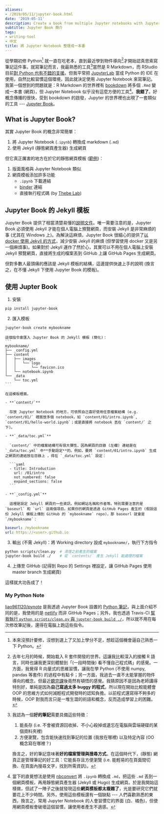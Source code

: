 ```yaml
---
aliases:
- /2019/05/11/jupyter-book.html
date: '2019-05-11'
description: Create a book from multiple Jupyter notebooks with Jupyter Book
subtitle: Jupyter Book 簡介
tags:
- writing-tool
- 中文
title: 將 Jupyter Notebook 整理成一本書
---
```



從學期初修 Python[^credits] 就一直在吃老本，直到最近學到物件導向[^oop]才開始認真思索寫筆記這件事。就寫筆記而言，我最熟悉的工具[^tool]當然是 R Markdown，而 RStudio 目前[對 Python 也有不錯的支援](https://rstudio.github.io/reticulate)。但我平常把 [JupyterLab](https://github.com/jupyterlab/jupyterlab) 當成 Python 的 IDE 在使用，自然比較習慣這個環境，因此就決定使用 Jupyter Notebook 來寫筆記。我第一個想到的問題就是：R Markdown 的世界裡有 [bookdown](https://bookdown.org/yihui/bookdown) 將多個 `.Rmd` 變成一本書 (網頁)，但 Jupyter Notebook 似乎沒有這麼方便的工具[^nbconvert]。**我錯了**。好概念傳播的很快，受到 bookdown 的啟發，Jupyter 的世界裡也出現了一套類似的工具 --- [Jupyter Book](https://jupyter.org/jupyter-book/intro.html)。

<!--more-->

## What is Jupyter Book?

其實 Jupyter Book 的概念非常簡單：

1. 將 Jupyter Notebook (`.ipynb`) 轉換成 markdown (`.md`)
2. 使用 Jekyll (靜態網頁產生器) 生成網頁


但它真正厲害的地方在於它的靜態網頁模板 ([範例](https://jupyter.org/jupyter-book/features/hiding.html))：

1. 版面風格與 Jupyter Notebook 類似
1. 網頁模板添加許多功能
    - `.ipynb` 下載連結
    - [binder](https://mybinder.org) 連結
    - 直接執行程式碼 (by [Thebe Lab](https://minrk.github.io/thebelab))


## Jupyter Book 的 Jekyll 模板

Jupyter Book 提供了相當清楚易懂的[說明文件](https://jupyter.org/jupyter-book/intro.html)。唯一需要注意的是，Jupyter Book 必須使用 Jekyll 才能在個人電腦上預覽網頁，而安裝 Jekyll 是非常麻煩的事 (尤其在 Windows 上)。為解決這麻煩，Jupyter Book 很細心的提供了[以 docker 使用 Jekyll 的方式](https://jupyter.org/jupyter-book/guide/03_build.html#build-the-books-site-html-locally)，減少安裝 Jekyll 的麻煩 (但學習使用 docker 又是另一個麻煩事)。如果對於 Jekyll 運作了然於心，其實可以不用在個人電腦上安裝 Jekyll 預覽網頁，直接將生成的檔案丟到 GitHub 上讓 GitHub Pages 生成網頁。

但對多數人最頭痛的應該是 Jekyll 模板的結構，這邊提供快速上手的說明 (換言之，在不懂 Jekyll 下使用 Jupyter Book 的模板)。


## 使用 Jupter Book

1. 安裝  
```bash
pip install jupyter-book
```

2. 匯入模板  
```bash
jupyter-book create mybookname
```
    
    這個指令會匯入 Jupyter Book 的 Jekyll 模板 (簡化)：  
    ```
    mybookname/
    ├── _config.yml
    ├── content
    │   ├── images
    │   │   └── logo
    │   │       └── favicon.ico
    │   └── notebook.ipynb
    └── _data
        └── toc.yml
    ```

    在這模板裡面，
    
    - **`content/`**
    
      存放 Jupyter Notebook 的地方，可依照自己喜好使用任意檔案結構 (e.g. `content/01/` 裡面放多個 notebook，如 `content/01/intro.ipynb`, `content/01/hello-world.ipynb`；或是直接將 notebook 丟在 `content/` 之下)。
    
    - **`_data/toc.yml`**
    
      `content/` 中的檔案結構可有很大彈性，因為網頁的目錄 (左欄) 連結是在 `_data/toc.yml` 中**手動設定**的。例如，要將 `content/01/intro.ipynb` 生成之網頁的連結放在目錄上 ，得在 `_data/toc.yml` 設定：

      ```yaml
      - title: Introduction
        url: /01/intro
        not_numbered: false
        expand_sections: false
      ```

    - **`_config.yml`**
    
      這裡是設定 Jekyll 網頁的一些資訊，例如網站名稱和作者等。特別需要注意的是 `baseurl` 和 `url` 這兩個項目。如果你的網頁是透過 GitHub Pages 產生的 (假設這份 Jekyll 模板上傳到 GitHub 的 `mybookname` repo)，那 baseurl 就會是 `/mybookname`：  
```yaml
baseurl: /mybookname
url: https://<user>.github.io
```

3. 輸出 (不需 Jekyll)：將 Working directory 設成 `mybookname/`，執行下方指令  
```bash
python scripts/clean.py  # 清理之前產生的檔案
jupyter-book build ./    # 從 `contents/` 產生 Jekyll 能處理的檔案
```

4. 上傳至 GitHub (記得到 Repo 的 Settings 裡設定，讓 GitHub Pages 使用 master branch 生成網頁)

這樣就大功告成了！

### My Python Note

[liao961120/pynote](https://github.com/liao961120/pynote) 是我透過 Jupyter Book 設置的 [Python 筆記](https://github.com/liao961120/pynote)，與上面介紹不同的是，我使用的是 [netlify](https://www.netlify.com) 而非 GitHub Pages；另外，我也透過 Travis-CI [幫我執行 `python scripts/clean.py` 與 `jupyter-book build ./`](https://github.com/liao961120/pynote/blob/master/.travis.yml)，所以就不用在每次修改筆記後，還得在電腦上跑這些指令。



[^credits]: 本來沒預計要修，沒想到選上了又加上學分不足，想趁這個機會逼自己熟悉一下 Python。

[^oop]: 去年七月的時候，開始栽入 R 套件開發的世界。這讓我比較深入的接觸 R 語言，同時也讓我更深刻體驗到「(一段時間後) 看不懂自己程式碼」的感覺。一方面，我覺得 R 向量式的思維習慣，讓我在學 Python (不使用 numpy, pandas 等套件) 的過程中有點卡；另一方面，我過去一直不太能掌握的物件導向的概念，但最近[聽完課](https://www.coursera.org/learn/pbc3/home/week/1)後竟然有頓悟的感覺。我猜原因不是因為老師講得特別好，單純是因為**自己寫過太多 buggy 的程式**，所以現在開始比較能體會 OOP 的思維方式如何減輕程式開發時的認知負擔。以前程式還寫得不夠多的時候，OOP 對我而言只是一堆生澀的術語和概念，反而造成學習上的困難。

[^tool]: 我認為一個**好的筆記**需要具備這些特徵：

    1. 能長存 (i.e. 不會被資源回收掉、不小心殺掉或遺忘在電腦與雲端硬碟的某個資料夾裡)
    2. 方便瀏覽，包含能快速找到筆記的位置 (我放在哪裡) 以及特定內容 (OO 概念寫在哪裡？)
    
    換言之，好的筆記意味著**好的檔案管理與搜尋方式**。在這個時代下，(靜態) 網頁正是管理筆記的好工具：它能長存且方便瀏覽 (i.e. 能輕易的在頁面間切換、在頁面內搜尋文字，找到所需資訊)。


[^nbconvert]: 當下的直覺想法是使用 [nbconvert](https://github.com/jupyter/nbconvert) 將 `.ipynb` 轉換成 `.md`，把這些 `.md` 丟到一個網頁模板，再用靜態網頁產生器 (Jekyll 或 Hugo) 生成網頁。於是我開始這樣做，但試了一陣子之後就發現這些**網頁模板都太複雜了**，光是要研究它們就要花上不少時間。另外，使用這些模板還有一個缺點 --- 人們喜歡熟悉的東西，換言之，常用 Jupyter Notebook 的人會習慣它的界面 (白、橘色)，但使用網頁模板會破壞這個習慣，讓使用者產生不適感。


